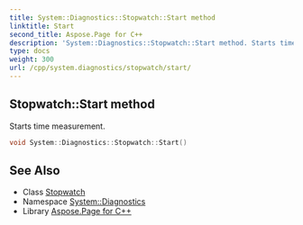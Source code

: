 ```yaml
---
title: System::Diagnostics::Stopwatch::Start method
linktitle: Start
second_title: Aspose.Page for C++
description: 'System::Diagnostics::Stopwatch::Start method. Starts time measurement in C++.'
type: docs
weight: 300
url: /cpp/system.diagnostics/stopwatch/start/
---
```

## Stopwatch::Start method


Starts time measurement.

```cpp
void System::Diagnostics::Stopwatch::Start()
```

## See Also

* Class [Stopwatch](../)
* Namespace [System::Diagnostics](../../)
* Library [Aspose.Page for C++](../../../)
